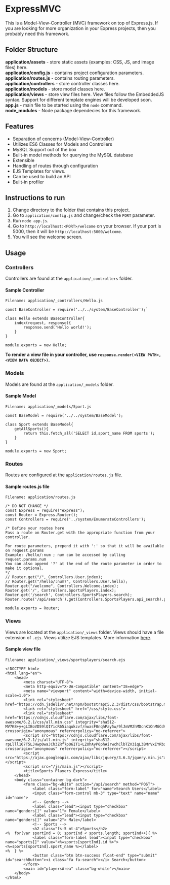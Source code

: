 # ExpressMVC

This is a Model-View-Controller (MVC) framework on top of Express.js. If you are looking for more organization in your Express projects, then you probably need this framework.

## Folder Structure
**application/assets** - store static assets (examples: CSS, JS, and image files) here.  
**application/config.js** - contains project configuration parameters. 
**application/routes.js** - contains routing parameters.
**application/controllers** - store controller classes here.  
**application/models** - store model classes here.  
**application/views** - store view files here. View files follow the EmbeddedJS syntax. Support for different template engines will be developed soon.  
**app.js** - main file to be started using the `node` command.  
**node_modules** - Node package dependecies for this framework.

## Features
- Separation of concerns (Model-View-Controller)
- Utilizes ES6 Classes for Models and Controllers
- MySQL Support out of the box
- Built-in model methods for querying the MySQL database
- Extensible
- Handling of routes through configuration
- EJS Templates for views.
- Can be used to build an API
- Built-in profiler

## Instructions to run
1. Change directory to the folder that contains this project.
2. Go to `application/config.js` and change/check the `PORT` parameter.
3. Run `node app.js`.
4. Go to `http://localhost:<PORT>/welcome` on your browser. If your port is 5000, then it will be `http://localhost:5000/welcome`.
5. You will see the welcome screen.

## Usage
### Controllers
Controllers are found at the `application/_controllers` folder.
#### Sample Controller
```
Filename: application/_controllers/Hello.js

const BaseController = require('../../system/BaseController');`

class Hello extends BaseController{
    index(request, response){
        response.send('Hello world!');
    }
}

module.exports = new Hello;
```
**To render a view file in your controller, use `response.render(<VIEW PATH>, <VIEW DATA OBJECT>)`.**

### Models
Models are found at the `application/_models` folder.
#### Sample Model
```
Filename: application/_models/Sport.js

const BaseModel = require('../../system/BaseModel');

class Sport extends BaseModel{
    getAllSports(){
        return this.fetch_all('SELECT id,sport_name FROM sports');
    }
}

module.exports = new Sport;
```

### Routes
Routes are configured at the `application/routes.js` file.
#### Sample routes.js file
```
Filename: application/routes.js

/* DO NOT CHANGE */
const Express = require("express");
const Router = Express.Router();
const Controllers = require('../system/EnumerateControllers');

/* Define your routes here
Pass a route on Router.get with the appropriate function from your controller.

For route parameters, prepend it with ':' so that it will be available on request.params
Example: /hello/:num ; num can be accessed by calling request.params.num
You can also append '?' at the end of the route parameter in order to make it optional.
*/
// Router.get("/", Controllers.User.index);
// Router.get("/hello/:num?", Controllers.User.hello);
Router.get("/welcome", Controllers.Welcome.index);
Router.get('/', Controllers.SportsPlayers.index);
Router.get('/search', Controllers.SportsPlayers.search);
Router.route('/api/search').get(Controllers.SportsPlayers.api_search).post(Controllers.SportsPlayers.api_search);

module.exports = Router;
```

### Views
Views are located at the `application/_views` folder. Views should have a file extension of `.ejs`.
Views utilize EJS templates. More information [here](https://ejs.co/#docs).
#### Sample view file
```
Filename: application/_views/sportsplayers/search.ejs

<!DOCTYPE html>
<html lang="en">
    <head>
        <meta charset="UTF-8">
        <meta http-equiv="X-UA-Compatible" content="IE=edge">
        <meta name="viewport" content="width=device-width, initial-scale=1.0">
        <link rel="stylesheet" href="https://cdn.jsdelivr.net/npm/bootstrap@5.2.3/dist/css/bootstrap.min.css">
        <link rel="stylesheet" href="/css/style.css">
        <link rel="stylesheet" href="https://cdnjs.cloudflare.com/ajax/libs/font-awesome/6.2.1/css/all.min.css" integrity="sha512-MV7K8+y+gLIBoVD59lQIYicR65iaqukzvf/nwasF0nqhPay5w/9lJmVM2hMDcnK1OnMGCdVK+iQrJ7lzPJQd1w==" crossorigin="anonymous" referrerpolicy="no-referrer">
        <script src="https://cdnjs.cloudflare.com/ajax/libs/font-awesome/6.2.1/js/all.min.js" integrity="sha512-rpLlll167T5LJHwp0waJCh3ZRf7pO6IT1+LZOhAyP6phAirwchClbTZV3iqL3BMrVxIYRbzGTpli4rfxsCK6Vw==" crossorigin="anonymous" referrerpolicy="no-referrer"></script>
        <script src="https://ajax.googleapis.com/ajax/libs/jquery/3.6.3/jquery.min.js"></script>
        <script src="/js/main.js"></script>
        <title>Sports Players Express</title>
    </head>
    <body class="container bg-dark">
        <form class="bg-white" action="/api/search" method="POST">
            <label class="form-label" for="name">Search Users</label>
            <input class="form-control mb-3" type="text" name="name" id="name">
            <!-- Genders -->
            <label class="lead"><input type="checkbox" name="genders[]" value="1"> Female</label>
            <label class="lead"><input type="checkbox" name="genders[]" value="2"> Male</label>
            <!-- Sports -->
            <h2 class="fs-5 mt-4">Sports</h2>
<%  for(var sportInd = 0; sportInd < sports.length; sportInd++){ %>
            <label class="form-label lead"><input type="checkbox" name="sports[]" value="<%=sports[sportInd].id %>"> <%=sports[sportInd].sport_name %></label>
<%  } %>
			<button class="btn btn-success float-end" type="submit" id="searchButton"><i class="fa fa-search"></i> Search</button>
        </form>
		<main id="playersArea" class="bg-white"></main>
    </body>
</html>
```